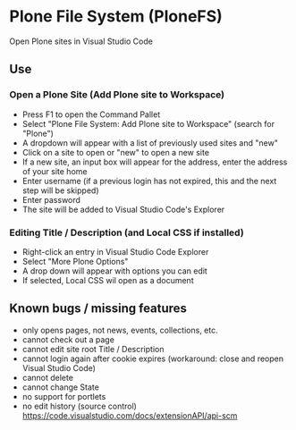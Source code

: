 # Plone File System (PloneFS)

Open Plone sites in Visual Studio Code

## Use

### Open a Plone Site (Add Plone site to Workspace)

* Press F1 to open the Command Pallet
* Select "Plone File System: Add Plone site to Workspace" (search for "Plone")
* A dropdown will appear with a list of previously used sites and "new"
* Click on a site to open or "new" to open a new site
* If a new site, an input box will appear for the address, enter the address of your site home
* Enter username (if a previous login has not expired, this and the next step will be skipped)
* Enter password
* The site will be added to Visual Studio Code's Explorer

### Editing Title / Description (and Local CSS if installed)

* Right-click an entry in Visual Studio Code Explorer
* Select "More Plone Options"
* A drop down will appear with options you can edit
* If selected, Local CSS wil open as a document

## Known bugs / missing features

* only opens pages, not news, events, collections, etc.
* cannot check out a page
* cannot edit site root Title / Description
* cannot login again after cookie expires (workaround: close and reopen Visual Studio Code)
* cannot delete
* cannot change State
* no support for portlets
* no edit history (source control) https://code.visualstudio.com/docs/extensionAPI/api-scm